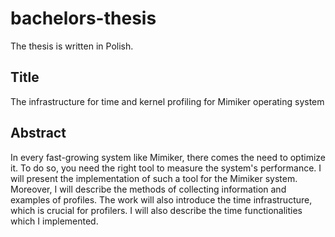 # bachelors-thesis

The thesis is written in Polish.

## Title
The infrastructure for time and kernel profiling for Mimiker operating system

## Abstract
In every fast-growing system like Mimiker, there comes the need to optimize it.  To do so, you need the right tool to measure the system's performance.
I will present the implementation of such a tool for the Mimiker system. Moreover, I will describe the methods of collecting information and examples of profiles.
The work will also introduce the time infrastructure, which is crucial for profilers.
I will also describe the time functionalities which I implemented.
